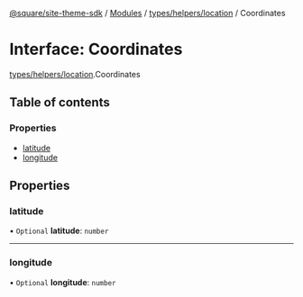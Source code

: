 [@square/site-theme-sdk](../GettingStarted.md) / [Modules](../modules.md) / [types/helpers/location](../modules/types_helpers_location.md) / Coordinates

# Interface: Coordinates

[types/helpers/location](../modules/types_helpers_location.md).Coordinates

## Table of contents

### Properties

- [latitude](types_helpers_location.Coordinates.md#latitude)
- [longitude](types_helpers_location.Coordinates.md#longitude)

## Properties

### latitude

• `Optional` **latitude**: `number`

___

### longitude

• `Optional` **longitude**: `number`
